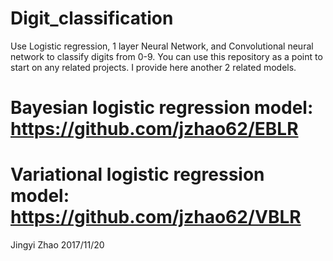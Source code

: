 # Digit_classification
Use Logistic regression, 1 layer Neural Network, and Convolutional neural network to classify digits from 0-9. You can use this repository as a point to start on any related projects. I provide here another 2 related models.

# Bayesian logistic regression model: https://github.com/jzhao62/EBLR

# Variational logistic regression model: https://github.com/jzhao62/VBLR

Jingyi Zhao
2017/11/20
